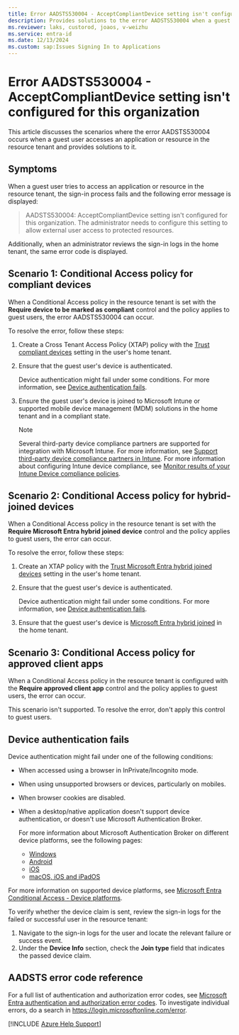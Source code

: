 ```yaml
---
title: Error AADSTS530004 - AcceptCompliantDevice setting isn't configured
description: Provides solutions to the error AADSTS530004 when a guest user accesses an application or resource in the resource tenant.
ms.reviewer: laks, custorod, joaos, v-weizhu
ms.service: entra-id
ms.date: 12/13/2024
ms.custom: sap:Issues Signing In to Applications
---
```

# Error AADSTS530004 - AcceptCompliantDevice setting isn't configured for this organization

This article discusses the scenarios where the error AADSTS530004 occurs when a guest user accesses an application or resource in the resource tenant and provides solutions to it.

## Symptoms

When a guest user tries to access an application or resource in the resource tenant, the sign-in process fails and the following error message is displayed:

> AADSTS530004: AcceptCompliantDevice setting isn't configured for this organization. The administrator needs to configure this setting to allow external user access to protected resources.

Additionally, when an administrator reviews the sign-in logs in the home tenant, the same error code is displayed.

## Scenario 1: Conditional Access policy for compliant devices

When a Conditional Access policy in the resource tenant is set with the **Require device to be marked as compliant** control and the policy applies to guest users, the error AADSTS530004 can occur.

To resolve the error, follow these steps:

1. Create a Cross Tenant Access Policy (XTAP) policy with the [Trust compliant devices](/entra/external-id/cross-tenant-access-settings-b2b-collaboration#to-change-inbound-trust-settings-for-mfa-and-device-claims) setting in the user's home tenant.

2. Ensure that the guest user's device is authenticated.

    Device authentication might fail under some conditions. For more information, see [Device authentication fails](#device-authentication-fails).

3. Ensure the guest user's device is joined to Microsoft Intune or supported mobile device management (MDM) solutions in the home tenant and in a compliant state.

    > [!NOTE]
    > Several third-party device compliance partners are supported for integration with Microsoft Intune. For more information, see [Support third-party device compliance partners in Intune](/mem/intune/protect/device-compliance-partners). For more information about configuring Intune device compliance, see [Monitor results of your Intune Device compliance policies](/mem/intune/protect/compliance-policy-monitor).

## Scenario 2: Conditional Access policy for hybrid-joined devices

When a Conditional Access policy in the resource tenant is set with the **Require Microsoft Entra hybrid joined device** control and the policy applies to guest users, the error can occur.

To resolve the error, follow these steps:

1. Create an XTAP policy with the [Trust Microsoft Entra hybrid joined devices](/entra/external-id/cross-tenant-access-settings-b2b-collaboration#to-change-inbound-trust-settings-for-mfa-and-device-claims) setting in the user's home tenant.

2. Ensure that the guest user's device is authenticated.

    Device authentication might fail under some conditions. For more information, see [Device authentication fails](#device-authentication-fails).

3. Ensure that the guest user's device is [Microsoft Entra hybrid joined](/entra/identity/devices/how-to-hybrid-join) in the home tenant.

## Scenario 3: Conditional Access policy for approved client apps

When a Conditional Access policy in the resource tenant is configured with the **Require approved client app** control and the policy applies to guest users, the error can occur.

This scenario isn't supported. To resolve the error, don't apply this control to guest users.

## Device authentication fails

Device authentication might fail under one of the following conditions:

- When accessed using a browser in InPrivate/Incognito mode.
- When using unsupported browsers or devices, particularly on mobiles.
- When browser cookies are disabled.
- When a desktop/native application doesn't support device authentication, or doesn't use Microsoft Authentication Broker.

    For more information about Microsoft Authentication Broker on different device platforms, see the following pages:

    - [Windows](/entra/identity/devices/concept-primary-refresh-token)
    - [Android](/entra/identity-platform/msal-android-single-sign-on#sso-through-brokered-authentication)
    - [iOS](/entra/msal/objc/single-sign-on-macos-ios#sso-through-authentication-broker-on-ios)
    - [macOS, iOS and iPadOS](/entra/identity-platform/apple-sso-plugin)

For more information on supported device platforms, see [Microsoft Entra Conditional Access - Device platforms](/entra/identity/conditional-access/concept-conditional-access-conditions#device-platforms).

To verify whether the device claim is sent, review the sign-in logs for the failed or successful user in the resource tenant:

1. Navigate to the sign-in logs for the user and locate the relevant failure or success event.
2. Under the **Device Info** section, check the **Join type** field that indicates the passed device claim.

## AADSTS error code reference

For a full list of authentication and authorization error codes, see [Microsoft Entra authentication and authorization error codes](/entra/identity-platform/reference-error-codes). To investigate individual errors, do a search in https://login.microsoftonline.com/error.

[!INCLUDE [Azure Help Support](../../../includes/azure-help-support.md)]
